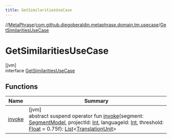 ```yaml
---
title: GetSimilaritiesUseCase
---
```

//[MetaPhrase](../../../index.html)/[com.github.diegoberaldin.metaphrase.domain.tm.usecase](../index.html)/[GetSimilaritiesUseCase](index.html)



# GetSimilaritiesUseCase



[jvm]\
interface [GetSimilaritiesUseCase](index.html)



## Functions


| Name | Summary |
|---|---|
| [invoke](invoke.html) | [jvm]<br>abstract suspend operator fun [invoke](invoke.html)(segment: [SegmentModel](../../com.github.diegoberaldin.metaphrase.domain.project.data/-segment-model/index.html), projectId: [Int](https://kotlinlang.org/api/latest/jvm/stdlib/kotlin/-int/index.html), languageId: [Int](https://kotlinlang.org/api/latest/jvm/stdlib/kotlin/-int/index.html), threshold: [Float](https://kotlinlang.org/api/latest/jvm/stdlib/kotlin/-float/index.html) = 0.75f): [List](https://kotlinlang.org/api/latest/jvm/stdlib/kotlin.collections/-list/index.html)&lt;[TranslationUnit](../../com.github.diegoberaldin.metaphrase.domain.project.data/-translation-unit/index.html)&gt; |

